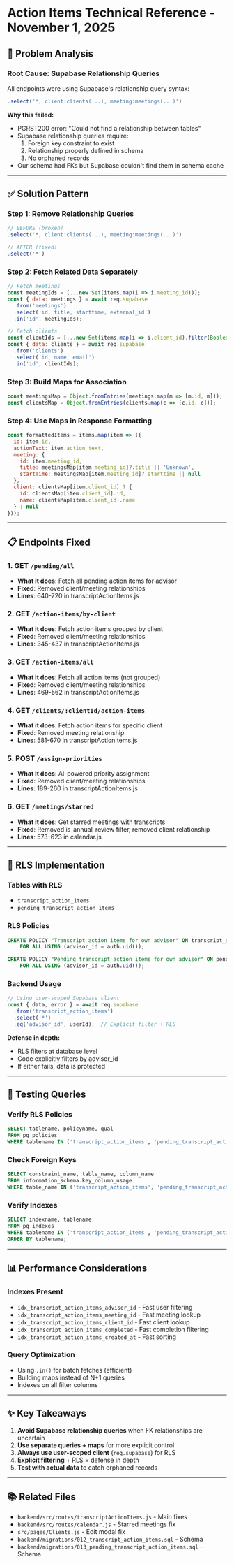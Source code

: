 # Action Items Technical Reference - November 1, 2025

## 🔧 Problem Analysis

### Root Cause: Supabase Relationship Queries
All endpoints were using Supabase's relationship query syntax:
```javascript
.select('*, client:clients(...), meeting:meetings(...)')
```

**Why this failed:**
- PGRST200 error: "Could not find a relationship between tables"
- Supabase relationship queries require:
  1. Foreign key constraint to exist
  2. Relationship properly defined in schema
  3. No orphaned records
- Our schema had FKs but Supabase couldn't find them in schema cache

---

## ✅ Solution Pattern

### Step 1: Remove Relationship Queries
```javascript
// BEFORE (broken)
.select('*, client:clients(...), meeting:meetings(...)')

// AFTER (fixed)
.select('*')
```

### Step 2: Fetch Related Data Separately
```javascript
// Fetch meetings
const meetingIds = [...new Set(items.map(i => i.meeting_id))];
const { data: meetings } = await req.supabase
  .from('meetings')
  .select('id, title, starttime, external_id')
  .in('id', meetingIds);

// Fetch clients
const clientIds = [...new Set(items.map(i => i.client_id).filter(Boolean))];
const { data: clients } = await req.supabase
  .from('clients')
  .select('id, name, email')
  .in('id', clientIds);
```

### Step 3: Build Maps for Association
```javascript
const meetingsMap = Object.fromEntries(meetings.map(m => [m.id, m]));
const clientsMap = Object.fromEntries(clients.map(c => [c.id, c]));
```

### Step 4: Use Maps in Response Formatting
```javascript
const formattedItems = items.map(item => ({
  id: item.id,
  actionText: item.action_text,
  meeting: {
    id: item.meeting_id,
    title: meetingsMap[item.meeting_id]?.title || 'Unknown',
    startTime: meetingsMap[item.meeting_id]?.starttime || null
  },
  client: clientsMap[item.client_id] ? {
    id: clientsMap[item.client_id].id,
    name: clientsMap[item.client_id].name
  } : null
}));
```

---

## 📋 Endpoints Fixed

### 1. GET `/pending/all`
- **What it does**: Fetch all pending action items for advisor
- **Fixed**: Removed client/meeting relationships
- **Lines**: 640-720 in transcriptActionItems.js

### 2. GET `/action-items/by-client`
- **What it does**: Fetch action items grouped by client
- **Fixed**: Removed client/meeting relationships
- **Lines**: 345-437 in transcriptActionItems.js

### 3. GET `/action-items/all`
- **What it does**: Fetch all action items (not grouped)
- **Fixed**: Removed client/meeting relationships
- **Lines**: 469-562 in transcriptActionItems.js

### 4. GET `/clients/:clientId/action-items`
- **What it does**: Fetch action items for specific client
- **Fixed**: Removed meeting relationship
- **Lines**: 581-670 in transcriptActionItems.js

### 5. POST `/assign-priorities`
- **What it does**: AI-powered priority assignment
- **Fixed**: Removed client/meeting relationships
- **Lines**: 189-260 in transcriptActionItems.js

### 6. GET `/meetings/starred`
- **What it does**: Get starred meetings with transcripts
- **Fixed**: Removed is_annual_review filter, removed client relationship
- **Lines**: 573-623 in calendar.js

---

## 🔐 RLS Implementation

### Tables with RLS
- `transcript_action_items`
- `pending_transcript_action_items`

### RLS Policies
```sql
CREATE POLICY "Transcript action items for own advisor" ON transcript_action_items
    FOR ALL USING (advisor_id = auth.uid());

CREATE POLICY "Pending transcript action items for own advisor" ON pending_transcript_action_items
    FOR ALL USING (advisor_id = auth.uid());
```

### Backend Usage
```javascript
// Using user-scoped Supabase client
const { data, error } = await req.supabase
  .from('transcript_action_items')
  .select('*')
  .eq('advisor_id', userId);  // Explicit filter + RLS
```

**Defense in depth:**
- RLS filters at database level
- Code explicitly filters by advisor_id
- If either fails, data is protected

---

## 🧪 Testing Queries

### Verify RLS Policies
```sql
SELECT tablename, policyname, qual
FROM pg_policies
WHERE tablename IN ('transcript_action_items', 'pending_transcript_action_items');
```

### Check Foreign Keys
```sql
SELECT constraint_name, table_name, column_name
FROM information_schema.key_column_usage
WHERE table_name IN ('transcript_action_items', 'pending_transcript_action_items');
```

### Verify Indexes
```sql
SELECT indexname, tablename
FROM pg_indexes
WHERE tablename IN ('transcript_action_items', 'pending_transcript_action_items')
ORDER BY tablename;
```

---

## 📊 Performance Considerations

### Indexes Present
- `idx_transcript_action_items_advisor_id` - Fast user filtering
- `idx_transcript_action_items_meeting_id` - Fast meeting lookup
- `idx_transcript_action_items_client_id` - Fast client lookup
- `idx_transcript_action_items_completed` - Fast completion filtering
- `idx_transcript_action_items_created_at` - Fast sorting

### Query Optimization
- Using `.in()` for batch fetches (efficient)
- Building maps instead of N+1 queries
- Indexes on all filter columns

---

## ✨ Key Takeaways

1. **Avoid Supabase relationship queries** when FK relationships are uncertain
2. **Use separate queries + maps** for more explicit control
3. **Always use user-scoped client** (`req.supabase`) for RLS
4. **Explicit filtering** + RLS = defense in depth
5. **Test with actual data** to catch orphaned records

---

## 📚 Related Files
- `backend/src/routes/transcriptActionItems.js` - Main fixes
- `backend/src/routes/calendar.js` - Starred meetings fix
- `src/pages/Clients.js` - Edit modal fix
- `backend/migrations/012_transcript_action_items.sql` - Schema
- `backend/migrations/013_pending_transcript_action_items.sql` - Schema

